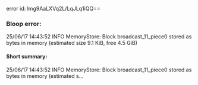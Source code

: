 error id: lmg9AaLXVq2L/LqJLq1iQQ==
### Bloop error:

25/06/17 14:43:52 INFO MemoryStore: Block broadcast_11_piece0 stored as bytes in memory (estimated size 9.1 KiB, free 4.5 GiB)
#### Short summary: 

25/06/17 14:43:52 INFO MemoryStore: Block broadcast_11_piece0 stored as bytes in memory (estimated s...